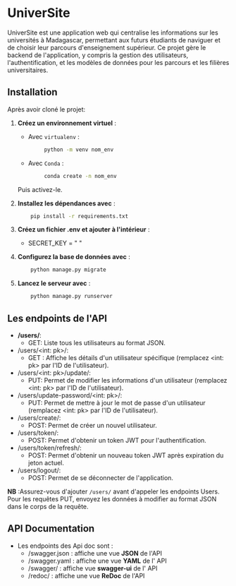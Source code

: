 # UniverSite

UniverSite est une application web qui centralise les informations sur les universités à Madagascar, permettant aux futurs étudiants de naviguer et de choisir leur parcours d'enseignement supérieur. Ce projet gère le backend de l'application, y compris la gestion des utilisateurs, l'authentification, et les modèles de données pour les parcours et les filières universitaires.

## Installation

Après avoir cloné le projet:

1. **Créez un environnement virtuel** :

   - Avec `virtualenv` :

     ```bash
          python -m venv nom_env
     ```

   - Avec `Conda` :

     ```bash
          conda create -n nom_env
     ```

   Puis activez-le.

2. **Installez les dépendances avec** :

    ```bash
        pip install -r requirements.txt
    ```

3. **Créez un fichier .env et ajouter à l'intérieur** :

   - SECRET_KEY = " "

4. **Configurez la base de données avec** :

    ```bash
        python manage.py migrate
    ```

5. **Lancez le serveur avec** :

    ```bash
        python manage.py runserver
    ```

## Les endpoints de l'API

- **/users/**:
  - GET: Liste tous les utilisateurs au format JSON.
- /users/<int: pk>/:
  - GET : Affiche les détails d'un utilisateur spécifique (remplacez <int: pk> par l'ID de l'utilisateur).
- /users/<int: pk>/update/:
  - PUT: Permet de modifier les informations d'un utilisateur (remplacez <int: pk> par l'ID de l'utilisateur).
- /users/update-password/<int: pk>/:
  - PUT: Permet de mettre à jour le mot de passe d'un utilisateur (remplacez <int: pk> par l'ID de l'utilisateur).
- /users/create/:
  - POST: Permet de créer un nouvel utilisateur.
- /users/token/:
  - POST: Permet d'obtenir un token JWT pour l'authentification.
- /users/token/refresh/:
  - POST: Permet d'obtenir un nouveau token JWT après expiration du jeton actuel.
- /users/logout/:
  - POST: Permet de se déconnecter de l'application.

**NB** :Assurez-vous d'ajouter `/users/` avant d'appeler les endpoints Users.
    Pour les requêtes PUT, envoyez les données à modifier au format JSON dans le corps de la requête.

## API Documentation

- Les endpoints des Api doc sont :
  - /swagger.json : affiche une  vue **JSON**  de l'API  
  - /swagger.yaml : affiche une  vue **YAML** de l' API  
  - /swagger/ : affiche vue **swagger-ui** de l' API  
  - /redoc/ : affiche une vue  **ReDoc** de l'API
